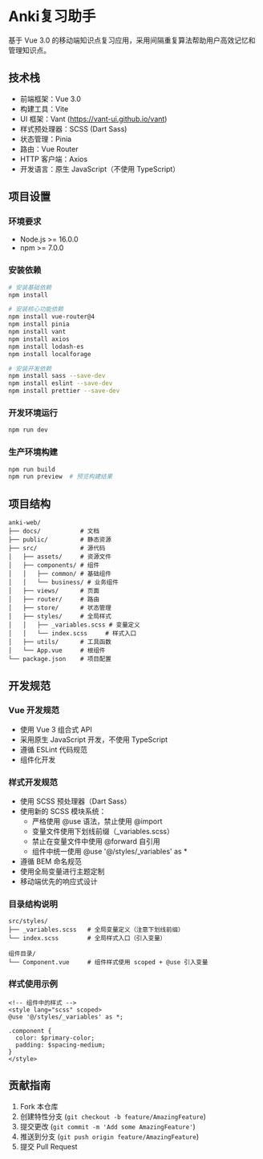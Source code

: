 # Anki复习助手

基于 Vue 3.0 的移动端知识点复习应用，采用间隔重复算法帮助用户高效记忆和管理知识点。

## 技术栈

- 前端框架：Vue 3.0
- 构建工具：Vite
- UI 框架：Vant (https://vant-ui.github.io/vant)
- 样式预处理器：SCSS (Dart Sass)
- 状态管理：Pinia
- 路由：Vue Router
- HTTP 客户端：Axios
- 开发语言：原生 JavaScript（不使用 TypeScript）

## 项目设置

### 环境要求
- Node.js >= 16.0.0
- npm >= 7.0.0

### 安装依赖
```bash
# 安装基础依赖
npm install

# 安装核心功能依赖
npm install vue-router@4
npm install pinia
npm install vant
npm install axios
npm install lodash-es
npm install localforage

# 安装开发依赖
npm install sass --save-dev
npm install eslint --save-dev
npm install prettier --save-dev
```

### 开发环境运行
```bash
npm run dev
```

### 生产环境构建
```bash
npm run build
npm run preview  # 预览构建结果
```

## 项目结构

```
anki-web/
├── docs/           # 文档
├── public/         # 静态资源
├── src/            # 源代码
│   ├── assets/     # 资源文件
│   ├── components/ # 组件
│   │   ├── common/ # 基础组件
│   │   └── business/ # 业务组件
│   ├── views/      # 页面
│   ├── router/     # 路由
│   ├── store/      # 状态管理
│   ├── styles/     # 全局样式
│   │   ├── _variables.scss # 变量定义
│   │   └── index.scss     # 样式入口
│   ├── utils/      # 工具函数
│   └── App.vue     # 根组件
└── package.json    # 项目配置
```

## 开发规范

### Vue 开发规范
- 使用 Vue 3 组合式 API
- 采用原生 JavaScript 开发，不使用 TypeScript
- 遵循 ESLint 代码规范
- 组件化开发

### 样式开发规范
- 使用 SCSS 预处理器（Dart Sass）
- 使用新的 SCSS 模块系统：
  - 严格使用 @use 语法，禁止使用 @import
  - 变量文件使用下划线前缀（_variables.scss）
  - 禁止在变量文件中使用 @forward 自引用
  - 组件中统一使用 @use '@/styles/_variables' as *
- 遵循 BEM 命名规范
- 使用全局变量进行主题定制
- 移动端优先的响应式设计

### 目录结构说明
```
src/styles/
├── _variables.scss   # 全局变量定义（注意下划线前缀）
└── index.scss        # 全局样式入口（引入变量）

组件目录/
└── Component.vue     # 组件样式使用 scoped + @use 引入变量
```

### 样式使用示例
```vue
<!-- 组件中的样式 -->
<style lang="scss" scoped>
@use '@/styles/_variables' as *;

.component {
  color: $primary-color;
  padding: $spacing-medium;
}
</style>
```

## 贡献指南

1. Fork 本仓库
2. 创建特性分支 (`git checkout -b feature/AmazingFeature`)
3. 提交更改 (`git commit -m 'Add some AmazingFeature'`)
4. 推送到分支 (`git push origin feature/AmazingFeature`)
5. 提交 Pull Request
